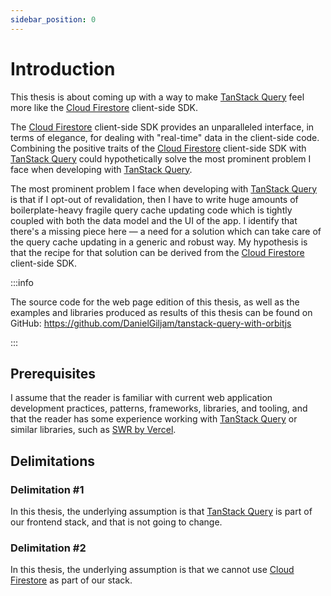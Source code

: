 ```yaml
---
sidebar_position: 0
---
```


# Introduction

This thesis is about coming up with a way to make [TanStack
Query](https://tanstack.com/query) feel more like the [Cloud
Firestore](https://firebase.google.com/products/firestore) client-side
SDK.

The [Cloud Firestore](https://firebase.google.com/products/firestore)
client-side SDK provides an unparalleled interface, in terms of
elegance, for dealing with "real-time" data in the client-side code.
Combining the positive traits of the [Cloud
Firestore](https://firebase.google.com/products/firestore) client-side
SDK with [TanStack Query](https://tanstack.com/query) could
hypothetically solve the most prominent problem I face when developing
with [TanStack Query](https://tanstack.com/query).

The most prominent problem I face when developing with [TanStack
Query](https://tanstack.com/query) is that if I opt-out of revalidation,
then I have to write huge amounts of boilerplate-heavy fragile query
cache updating code which is tightly coupled with both the data model
and the UI of the app. I identify that there's a missing piece here —
a need for a solution which can take care of the query cache updating in
a generic and robust way. My hypothesis is that the recipe for that
solution can be derived from the [Cloud
Firestore](https://firebase.google.com/products/firestore) client-side
SDK.

:::info

The source code for the web page edition of this thesis, as well as the
examples and libraries produced as results of this thesis can be found
on GitHub: [https://github.com/DanielGiljam/tanstack-query-with-orbitjs
](https://github.com/DanielGiljam/tanstack-query-with-orbitjs)

:::

## Prerequisites

I assume that the reader is familiar with current web application
development practices, patterns, frameworks, libraries, and tooling, and
that the reader has some experience working with [TanStack
Query](https://tanstack.com/query) or similar libraries, such as [SWR by
Vercel](https://swr.vercel.app/).

## Delimitations

### Delimitation #1

In this thesis, the underlying assumption is that [TanStack
Query](https://tanstack.com/query) is part of our frontend stack, and
that is not going to change.

### Delimitation #2

In this thesis, the underlying assumption is that we cannot use [Cloud
Firestore](https://firebase.google.com/products/firestore) as part of
our stack.

[tq]: https://tanstack.com/query
